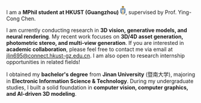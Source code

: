 I am a **MPhil student at HKUST (Guangzhou)** <img src='./images/hkust_logo.png' style='width: 1em;'>, supervised by Prof. Ying-Cong Chen. 

I am currently conducting research in **3D vision, generative models, and neural rendering**. My recent work focuses on **3D/4D asset generation, photometric stereo, and multi-view generation**. If you are interested in **academic collaboration**, please feel free to contact me via email at [jlin695@connect.hkust-gz.edu.cn](mailto:jlin695@connect.hkust-gz.edu.cn). I am also open to research internship opportunities in related fields!

I obtained my **bachelor's degree** from **Jinan University** (暨南大学), majoring in **Electronic Information Science & Technology**. During my undergraduate studies, I built a solid foundation in **computer vision, computer graphics, and AI-driven 3D modeling**.